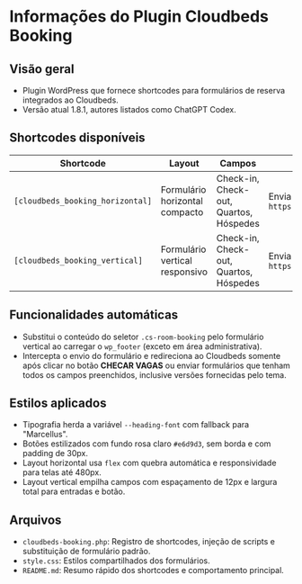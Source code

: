 # Informações do Plugin Cloudbeds Booking

## Visão geral
- Plugin WordPress que fornece shortcodes para formulários de reserva integrados ao Cloudbeds.
- Versão atual 1.8.1, autores listados como ChatGPT Codex.

## Shortcodes disponíveis
| Shortcode | Layout | Campos | Ação |
|-----------|--------|--------|------|
| `[cloudbeds_booking_horizontal]` | Formulário horizontal compacto | Check-in, Check-out, Quartos, Hóspedes | Envia dados via GET para `https://hotels.cloudbeds.com/reservas/VA2vgp` |
| `[cloudbeds_booking_vertical]` | Formulário vertical responsivo | Check-in, Check-out, Quartos, Hóspedes | Envia dados via GET para `https://hotels.cloudbeds.com/reservas/VA2vgp` |

## Funcionalidades automáticas
- Substitui o conteúdo do seletor `.cs-room-booking` pelo formulário vertical ao carregar o `wp_footer` (exceto em área administrativa).
- Intercepta o envio do formulário e redireciona ao Cloudbeds somente após clicar no botão **CHECAR VAGAS** ou enviar formulários que tenham todos os campos preenchidos, inclusive versões fornecidas pelo tema.

## Estilos aplicados
- Tipografia herda a variável `--heading-font` com fallback para "Marcellus".
- Botões estilizados com fundo rosa claro `#e6d9d3`, sem borda e com padding de 30px.
- Layout horizontal usa `flex` com quebra automática e responsividade para telas até 480px.
- Layout vertical empilha campos com espaçamento de 12px e largura total para entradas e botão.

## Arquivos
- `cloudbeds-booking.php`: Registro de shortcodes, injeção de scripts e substituição de formulário padrão.
- `style.css`: Estilos compartilhados dos formulários.
- `README.md`: Resumo rápido dos shortcodes e comportamento principal.
